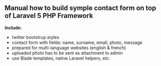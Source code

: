 ## Manual how to build symple contact form on top of Laravel 5 PHP Framework

**Include:**

- twitter bootstrup styles
- contact form with fields: name, surname, email, photo, message
- prepared for multi-language websites (english & french)
- uploaded photo has to be sent as attachment to admin
- use Blade templates, native Laravel helpers, etc.